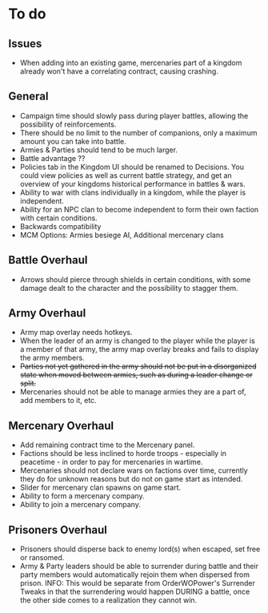 # To do

## Issues
- When adding into an existing game, mercenaries part of a kingdom already won't have a correlating contract, causing crashing.

## General
- Campaign time should slowly pass during player battles, allowing the possibility of reinforcements.
- There should be no limit to the number of companions, only a maximum amount you can take into battle.
- Armies & Parties should tend to be much larger.
- Battle advantage ??
- Policies tab in the Kingdom UI should be renamed to Decisions. You could view policies as well as current battle strategy, and get an overview of your kingdoms historical performance in battles & wars.
- Ability to war with clans individually in a kingdom, while the player is independent.
- Ability for an NPC clan to become independent to form their own faction with certain conditions.
- Backwards compatibility
- MCM Options: Armies besiege AI, Additional mercenary clans

## Battle Overhaul
- Arrows should pierce through shields in certain conditions, with some damage dealt to the character and the possibility to stagger them.

## Army Overhaul
- Army map overlay needs hotkeys.
- When the leader of an army is changed to the player while the player is a member of that army, the army map overlay breaks and fails to display the army members.
- ~~Parties not yet gathered in the army should not be put in a disorganized state when moved between armies, such as during a leader change or split.~~
- Mercenaries should not be able to manage armies they are a part of, add members to it, etc.

## Mercenary Overhaul
- Add remaining contract time to the Mercenary panel.
- Factions should be less inclined to horde troops - especially in peacetime - in order to pay for mercenaries in wartime.
- Mercenaries should not declare wars on factions over time, currently they do for unknown reasons but do not on game start as intended.
- Slider for mercenary clan spawns on game start.
- Ability to form a mercenary company.
- Ability to join a mercenary company.

## Prisoners Overhaul
- Prisoners should disperse back to enemy lord(s) when escaped, set free or ransomed.
- Army & Party leaders should be able to surrender during battle and their party members would automatically rejoin them when dispersed from prison. INFO: This would be separate from OrderWOPower's Surrender Tweaks in that the surrendering would happen DURING a battle, once the other side comes to a realization they cannot win.
